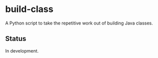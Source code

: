 # build-class

A Python script to take the repetitive work out of building Java classes.

## Status

In development.
